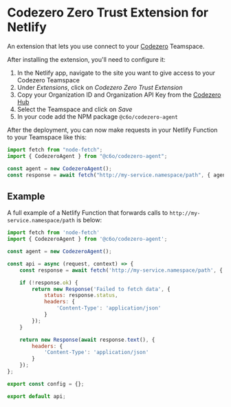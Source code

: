 # Codezero Zero Trust Extension for Netlify

An extension that lets you use connect to your [Codezero](https://codezero.io) Teamspace.

After installing the extension, you'll need to configure it:

1. In the Netlify app, navigate to the site you want to give access to your Codezero Teamspace
2. Under _Extensions_, click on _Codezero Zero Trust Extension_
3. Copy your Organization ID and Organization API Key from the [Codezero Hub](https://hub.codezero.io/api-keys)
4. Select the Teamspace and click on _Save_
5. In your code add the NPM package `@c6o/codezero-agent`

After the deployment, you can now make requests in your Netlify Function to your Teamspace like this:

```js
import fetch from "node-fetch";
import { CodezeroAgent } from "@c6o/codezero-agent";

const agent = new CodezeroAgent();
const response = await fetch("http://my-service.namespace/path", { agent });
```

## Example

A full example of a Netlify Function that forwards calls to `http://my-service.namespace/path` is below:

```js
import fetch from 'node-fetch'
import { CodezeroAgent } from '@c6o/codezero-agent';

const agent = new CodezeroAgent();

const api = async (request, context) => {
    const response = await fetch('http://my-service.namespace/path', { agent });

    if (!response.ok) {
        return new Response('Failed to fetch data', {
            status: response.status,
            headers: {
                'Content-Type': 'application/json'
            }
        });
    }

    return new Response(await response.text(), {
        headers: {
            'Content-Type': 'application/json'
        }
    });
};

export const config = {};

export default api;
```
